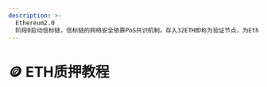 ```yaml
---
description: >-
  Ethereum2.0
  阶段0启动信标链，信标链的网络安全依靠PoS共识机制，存入32ETH即称为验证节点，为Ethereum2.0的安全作出贡献或获得奖励。您可以通过我们的ETH质押教程了解如何参与其中。
---
```


# 🪙 ETH质押教程

